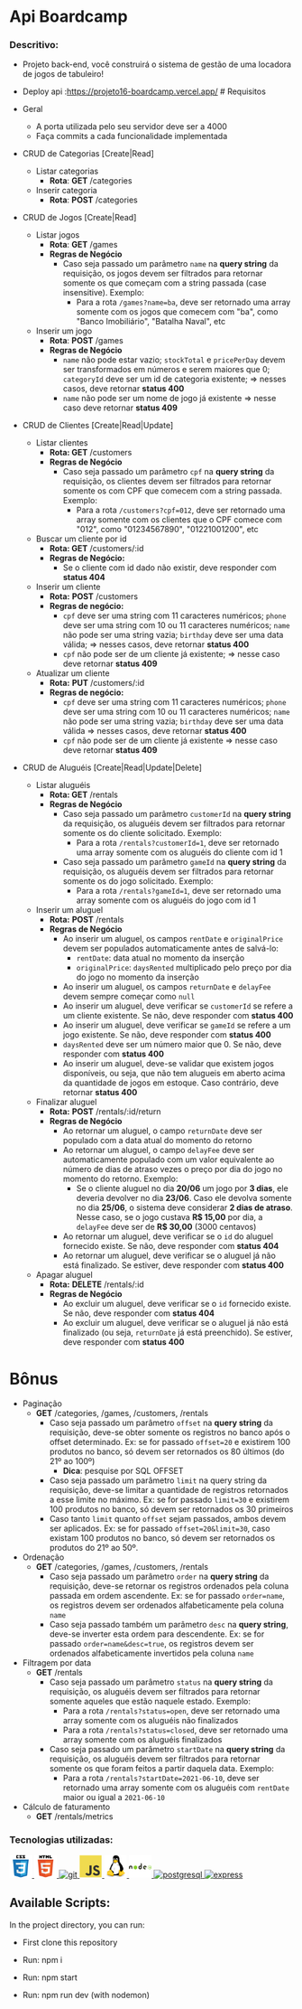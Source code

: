 # Api Boardcamp

### Descritivo:

-  Projeto back-end, você construirá o sistema de gestão de uma locadora de jogos de tabuleiro!


  -  Deploy api :https://projeto16-boardcamp.vercel.app/
    # Requisitos

- Geral
    - A porta utilizada pelo seu servidor deve ser a 4000 
    - Faça commits a cada funcionalidade implementada
- CRUD de Categorias [Create|Read]
    - Listar categorias
        - **Rota**: **GET** /categories
    - Inserir categoria
        - **Rota**: **POST** /categories
        
- CRUD de Jogos [Create|Read]
    - Listar jogos
        - **Rota**: **GET** /games
        - **Regras de Negócio**
            - Caso seja passado um parâmetro `name` na **query string** da requisição, os jogos devem ser filtrados para retornar somente os que começam com a string passada (case insensitive). Exemplo:
                - Para a rota `/games?name=ba`, deve ser retornado uma array somente com os jogos que comecem com "ba", como "Banco Imobiliário", "Batalha Naval", etc
    - Inserir um jogo
        - **Rota**: **POST** /games
        - **Regras de Negócio**
            - `name` não pode estar vazio; `stockTotal` e `pricePerDay` devem ser transformados em números e serem maiores que 0; `categoryId` deve ser um id de categoria existente; ⇒ nesses casos, deve retornar **status 400**
            - `name` não pode ser um nome de jogo já existente ⇒ nesse caso deve retornar **status 409**
- CRUD de Clientes [Create|Read|Update]
    - Listar clientes
        - **Rota: GET** /customers
        - **Regras de Negócio**
            - Caso seja passado um parâmetro `cpf` na **query string** da requisição, os clientes devem ser filtrados para retornar somente os com CPF que comecem com a string passada. Exemplo:
                - Para a rota `/customers?cpf=012`, deve ser retornado uma array somente com os clientes que o CPF comece com "012", como "01234567890", "01221001200", etc
    - Buscar um cliente por id
        - **Rota: GET** /customers/:id
        - **Regras de Negócio:**
            - Se o cliente com id dado não existir, deve responder com **status 404**
    - Inserir um cliente
        - **Rota:** **POST** /customers
        - **Regras de negócio:**
            - `cpf` deve ser uma string com 11 caracteres numéricos; `phone` deve ser uma string com 10 ou 11 caracteres numéricos; `name` não pode ser uma string vazia; `birthday` deve ser uma data válida; ⇒ nesses casos, deve retornar **status 400**
            - `cpf` não pode ser de um cliente já existente; ⇒ nesse caso deve retornar **status 409**
    - Atualizar um cliente
        - **Rota:** **PUT** /customers/:id
        - **Regras de negócio:**
            - `cpf` deve ser uma string com 11 caracteres numéricos; `phone` deve ser uma string com 10 ou 11 caracteres numéricos; `name` não pode ser uma string vazia; `birthday` deve ser uma data válida ⇒ nesses casos, deve retornar **status 400**
            - `cpf` não pode ser de um cliente já existente ⇒ nesse caso deve retornar **status 409**
- CRUD de Aluguéis [Create|Read|Update|Delete]
    - Listar aluguéis
        - **Rota: GET** /rentals
        - **Regras de Negócio**
            - Caso seja passado um parâmetro `customerId` na **query string** da requisição, os aluguéis devem ser filtrados para retornar somente os do cliente solicitado. Exemplo:
                - Para a rota `/rentals?customerId=1`, deve ser retornado uma array somente com os aluguéis do cliente com id 1
            - Caso seja passado um parâmetro `gameId` na **query string** da requisição, os aluguéis devem ser filtrados para retornar somente os do jogo solicitado. Exemplo:
                - Para a rota `/rentals?gameId=1`, deve ser retornado uma array somente com os aluguéis do jogo com id 1
    - Inserir um aluguel
        - **Rota:** **POST** /rentals
        - **Regras de Negócio**
            - Ao inserir um aluguel, os campos `rentDate` e `originalPrice` devem ser populados automaticamente antes de salvá-lo:
                - `rentDate`: data atual no momento da inserção
                - `originalPrice`: `daysRented` multiplicado pelo preço por dia do jogo no momento da inserção
            - Ao inserir um aluguel, os campos `returnDate` e `delayFee` devem sempre começar como `null`
            - Ao inserir um aluguel, deve verificar se `customerId` se refere a um cliente existente. Se não, deve responder com **status 400**
            - Ao inserir um aluguel, deve verificar se `gameId` se refere a um jogo existente. Se não, deve responder com **status 400**
            - `daysRented` deve ser um número maior que 0. Se não, deve responder com **status 400**
            - Ao inserir um aluguel, deve-se validar que existem jogos disponíveis, ou seja, que não tem alugueis em aberto acima da quantidade de jogos em estoque. Caso contrário, deve retornar **status 400**
    - Finalizar aluguel
        - **Rota:** **POST** /rentals/:id/return
        - **Regras de Negócio**
            - Ao retornar um aluguel, o campo `returnDate` deve ser populado com a data atual do momento do retorno
            - Ao retornar um aluguel, o campo `delayFee` deve ser automaticamente populado com um valor equivalente ao número de dias de atraso vezes o preço por dia do jogo no momento do retorno. Exemplo:
                - Se o cliente aluguel no dia **20/06** um jogo por **3 dias**, ele deveria devolver no dia **23/06**. Caso ele devolva somente no dia **25/06**, o sistema deve considerar **2 dias de atraso**. Nesse caso, se o jogo custava **R$ 15,00** por dia, a `delayFee` deve ser de **R$ 30,00** (3000 centavos)
            - Ao retornar um aluguel, deve verificar se o `id` do aluguel fornecido existe. Se não, deve responder com **status 404**
            - Ao retornar um aluguel, deve verificar se o aluguel já não está finalizado. Se estiver, deve responder com **status 400**
    - Apagar aluguel
        - **Rota:** **DELETE** /rentals/:id
        - **Regras de Negócio**
            - Ao excluir um aluguel, deve verificar se o `id` fornecido existe. Se não, deve responder com **status 404**
            - Ao excluir um aluguel, deve verificar se o aluguel já não está finalizado (ou seja, `returnDate` já está preenchido). Se estiver, deve responder com **status 400**

# Bônus

- Paginação
    - **GET** /categories, /games, /customers, /rentals
        - Caso seja passado um parâmetro `offset` na **query string** da requisição, deve-se obter somente os registros no banco após o offset determinado. Ex: se for passado `offset=20` e existirem 100 produtos no banco, só devem ser retornados os 80 últimos (do 21º ao 100º)
            - **Dica**: pesquise por SQL OFFSET
        - Caso seja passado um parâmetro `limit` na query string da requisição, deve-se limitar a quantidade de registros retornados a esse limite no máximo. Ex: se for passado `limit=30` e existirem 100 produtos no banco, só devem ser retornados os 30 primeiros
        - Caso tanto `limit` quanto `offset` sejam passados, ambos devem ser aplicados. Ex: se for passado `offset=20&limit=30`, caso existam 100 produtos no banco, só devem ser retornados os produtos do 21º ao 50º.
- Ordenação
    - **GET** /categories, /games, /customers, /rentals
        - Caso seja passado um parâmetro `order` na **query string** da requisição, deve-se retornar os registros ordenados pela coluna passada em ordem ascendente. Ex: se for passado `order=name`, os registros devem ser ordenados alfabeticamente pela coluna `name`
        - Caso seja passado também um parâmetro `desc` na **query string**, deve-se inverter esta ordem para descendente. Ex: se for passado `order=name&desc=true`, os registros devem ser ordenados alfabeticamente invertidos pela coluna `name`
- Filtragem por data
    - **GET** /rentals
        - Caso seja passado um parâmetro `status` na **query string** da requisição, os aluguéis devem ser filtrados para retornar somente aqueles que estão naquele estado. Exemplo:
            - Para a rota `/rentals?status=open`, deve ser retornado uma array somente com os aluguéis não finalizados
            - Para a rota `/rentals?status=closed`, deve ser retornado uma array somente com os aluguéis finalizados
        - Caso seja passado um parâmetro `startDate` na **query string** da requisição, os aluguéis devem ser filtrados para retornar somente os que foram feitos a partir daquela data. Exemplo:
            - Para a rota `/rentals?startDate=2021-06-10`, deve ser retornado uma array somente com os aluguéis com `rentDate` maior ou igual a `2021-06-10`
- Cálculo de faturamento
    - **GET** /rentals/metrics
        
  
### Tecnologias utilizadas:

<p align="left">
  <a href="https://www.w3schools.com/css/" target="_blank"> <img src="https://raw.githubusercontent.com/devicons/devicon/master/icons/css3/css3-original-wordmark.svg" alt="css3" width="40" height="40"/> </a> 
  <a href="https://www.w3.org/html/" target="_blank"> <img src="https://raw.githubusercontent.com/devicons/devicon/master/icons/html5/html5-original-wordmark.svg" alt="html5" width="40" height="40"/> </a> 
  <a href="https://git-scm.com/" target="_blank"> <img src="https://www.vectorlogo.zone/logos/git-scm/git-scm-icon.svg" alt="git" width="40" height="40"/> </a>
  <a href="https://developer.mozilla.org/en-US/docs/Web/JavaScript" target="_blank"> <img src="https://raw.githubusercontent.com/devicons/devicon/master/icons/javascript/javascript-original.svg" alt="javascript" width="40" height="40"/> </a> 
  <a href="https://www.linux.org/" target="_blank"> <img src="https://raw.githubusercontent.com/devicons/devicon/master/icons/linux/linux-original.svg" alt="linux" width="40" height="40"/> </a> 
  <a href="https://nodejs.org" target="_blank"> <img src="https://raw.githubusercontent.com/devicons/devicon/master/icons/nodejs/nodejs-original-wordmark.svg" alt="nodejs" width="40" height="40"/> </a> 
  <a href="https://www.postgresql.org/" target="_blank"> <img src="https://icongr.am/devicon/postgresql-original.svg?size=128&color=currentColor" alt="postgresql" width="40" height="40"/> </a> 
  <a href="https://expressjs.com/pt-br/" target="_blank"> <img src="https://icongr.am/devicon/express-original-wordmark.svg?size=128&color=currentColor" alt="express" width="40" height="40"/> </a> 
</p>

## Available Scripts:

In the project directory, you can run:

- First clone this repository

- Run: npm i

- Run: npm start

- Run: npm run dev (with nodemon)